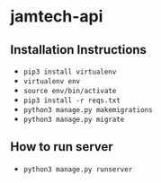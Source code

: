 # jamtech-api

## Installation Instructions

- `pip3 install virtualenv`
- `virtualenv env`
- `source env/bin/activate`
- `pip3 install -r reqs.txt`
- `python3 manage.py makemigrations`
- `python3 manage.py migrate`

## How to run server
- `python3 manage.py runserver`